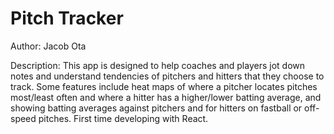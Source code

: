 # Pitch Tracker

Author: Jacob Ota

Description: This app is designed to help coaches and players jot down notes and understand tendencies of pitchers and hitters that they choose to track. Some features include heat maps of where a pitcher locates pitches most/least often and where a hitter has a higher/lower batting average, and showing batting averages against pitchers and for hitters on fastball or off-speed pitches. First time developing with React.
